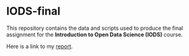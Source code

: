# IODS-final

This repository contains the data and scripts used to produce the final assignment for the **Introduction to Open Data Science (IODS)** course. 
  
Here is a link to my [report](https://tvistur.github.io/IODS-final/).
